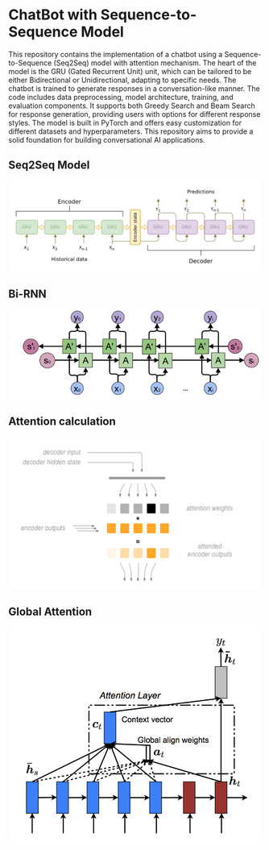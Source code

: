 # ChatBot with Sequence-to-Sequence Model

This repository contains the implementation of a chatbot using a Sequence-to-Sequence (Seq2Seq) model with attention mechanism. The heart of the model is the GRU (Gated Recurrent Unit) unit, which can be tailored to be either Bidirectional or Unidirectional, adapting to specific needs. The chatbot is trained to generate responses in a conversation-like manner. The code includes data preprocessing, model architecture, training, and evaluation components. It supports both Greedy Search and Beam Search for response generation, providing users with options for different response styles. The model is built in PyTorch and offers easy customization for different datasets and hyperparameters. This repository aims to provide a solid foundation for building conversational AI applications.

## Seq2Seq Model
![alt text](https://github.com/AsaadAreeb/ChatBot/blob/main/seq2seq.png)
## Bi-RNN
![alt text](https://github.com/AsaadAreeb/ChatBot/blob/main/RNN-bidirectional.png)
## Attention calculation
![alt text](https://github.com/AsaadAreeb/ChatBot/blob/main/attn2.png)
## Global Attention
![alt text](https://github.com/AsaadAreeb/ChatBot/blob/main/global_attn.png)

